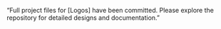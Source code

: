  “Full project files for [Logos] have been committed. Please explore the repository for detailed designs and documentation.”
